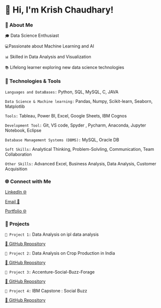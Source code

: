 # 👋 Hi, I'm Krish Chaudhary!

### 🌟 About Me
 `🎓` Data Science Enthusiast

 `💻`Passionate about Machine Learning and AI

 `📊` Skilled in Data Analysis and Visualization

 `📚` Lifelong learner exploring new data science technologies

### 🔧 Technologies & Tools

`Languages and DataBases:` Python, SQL, MySQL, C, JAVA 

`Data Science & Machine learning:` Pandas, Numpy, Scikit-learn, Seaborn, Matplotlib

`Tools:` Tableau, Power BI, Excel, Google Sheets, IBM Cognos

`Development Tool:` Git, VS code, Spyder , Pycharm, Anaconda, Jupyter Notebook, Eclipse  
    
`Database Management Systems (DBMS):` MySQL, Oracle DB

`Soft Skills:` Analytical Thinking, Problem-Solvling, Communication, Team Collaboration

`Other Skills:` Advanced Excel, Business Analysis, Data Analysis, Customer Acquisition


### 🌐 Connect with Me
[LinkedIn 🌐](https://www.linkedin.com/in/krish-chaudhary/)

[Email 📧](krishchauhdary@816@gmail.com)

[Portfolio 🌐](https://github.com/krish1440/Portfolio)

### 📂 Projects
`📌 Project 1:` Data Analysis on  ipl data analysis

[🔗 GitHub Repository](https://github.com/krish1440/ipl_analysis)

`📌 Project 2:` Data Analysis on  Crop Production in India

[🔗 GitHub Repository](https://github.com/krish1440/Crop-Production-Analysis-)

`📌 Project 3:` Accenture-Social-Buzz-Forage

[🔗 GitHub Repository](https://github.com/krish1440/Accenture-Social-Buzz-Forage)

`📌 Project 4:` IBM Capstone : Social Buzz 

[🔗 GitHub Repository](https://github.com/krish1440/IBM_COGNOS_DASHBOARD)

